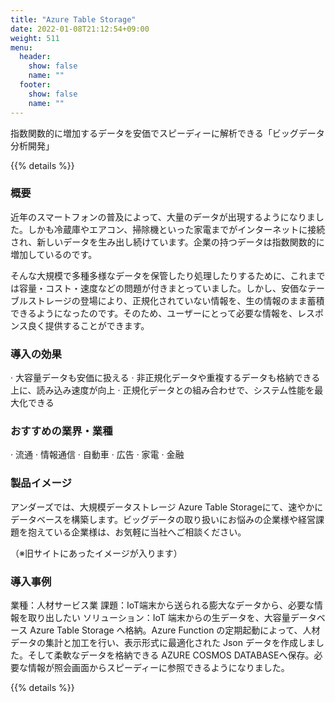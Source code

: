 ```yaml
---
title: "Azure Table Storage"
date: 2022-01-08T21:12:54+09:00
weight: 511
menu:
  header:
    show: false
    name: ""
  footer:
    show: false
    name: ""
---
```


指数関数的に増加するデータを安価でスピーディーに解析できる「ビッグデータ分析開発」

{{% details %}}

### 概要

近年のスマートフォンの普及によって、大量のデータが出現するようになりました。しかも冷蔵庫やエアコン、掃除機といった家電までがインターネットに接続され、新しいデータを生み出し続けています。企業の持つデータは指数関数的に増加しているのです。

そんな大規模で多種多様なデータを保管したり処理したりするために、これまでは容量・コスト・速度などの問題が付きまとっていました。しかし、安価なテーブルストレージの登場により、正規化されていない情報を、生の情報のまま蓄積できるようになったのです。そのため、ユーザーにとって必要な情報を、レスポンス良く提供することができます。

### 導入の効果

· 大容量データも安価に扱える
· 非正規化データや重複するデータも格納できる上に、読み込み速度が向上
· 正規化データとの組み合わせで、システム性能を最大化できる

### おすすめの業界・業種

· 流通
· 情報通信
· 自動車
· 広告
· 家電
· 金融

### 製品イメージ

アンダーズでは、大規模データストレージ Azure Table Storageにて、速やかにデータベースを構築します。ビッグデータの取り扱いにお悩みの企業様や経営課題を抱えている企業様は、お気軽に当社へご相談ください。

（※旧サイトにあったイメージが入ります）

### 導入事例

業種：人材サービス業 課題：IoT端末から送られる膨大なデータから、必要な情報を取り出したい ソリューション：IoT 端末からの生データを、大容量データベース Azure Table Storage へ格納。Azure Function の定期起動によって、人材データの集計と加工を行い、表示形式に最適化された Json データを作成しました。そして柔軟なデータを格納できる AZURE COSMOS DATABASEへ保存。必要な情報が照会画面からスピーディーに参照できるようになりました。

{{% details %}}
